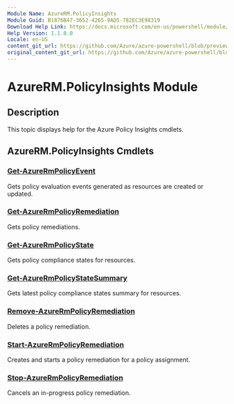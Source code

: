 ```yaml
---
Module Name: AzureRM.PolicyInsights
Module Guid: B1876B47-3652-4265-9AD5-782EC3E98319
Download Help Link: https://docs.microsoft.com/en-us/powershell/module/azurerm.policyinsights
Help Version: 1.1.0.0
Locale: en-US
content_git_url: https://github.com/Azure/azure-powershell/blob/preview/src/ResourceManager/PolicyInsights/Commands.PolicyInsights/help/AzureRM.PolicyInsights.md
original_content_git_url: https://github.com/Azure/azure-powershell/blob/preview/src/ResourceManager/PolicyInsights/Commands.PolicyInsights/help/AzureRM.PolicyInsights.md
---
```


# AzureRM.PolicyInsights Module
## Description
This topic displays help for the Azure Policy Insights cmdlets.

## AzureRM.PolicyInsights Cmdlets
### [Get-AzureRmPolicyEvent](Get-AzureRmPolicyEvent.md)
Gets policy evaluation events generated as resources are created or updated.

### [Get-AzureRmPolicyRemediation](Get-AzureRmPolicyRemediation.md)
Gets policy remediations.

### [Get-AzureRmPolicyState](Get-AzureRmPolicyState.md)
Gets policy compliance states for resources.

### [Get-AzureRmPolicyStateSummary](Get-AzureRmPolicyStateSummary.md)
Gets latest policy compliance states summary for resources.

### [Remove-AzureRmPolicyRemediation](Remove-AzureRmPolicyRemediation.md)
Deletes a policy remediation.

### [Start-AzureRmPolicyRemediation](Start-AzureRmPolicyRemediation.md)
Creates and starts a policy remediation for a policy assignment.

### [Stop-AzureRmPolicyRemediation](Stop-AzureRmPolicyRemediation.md)
Cancels an in-progress policy remediation.

